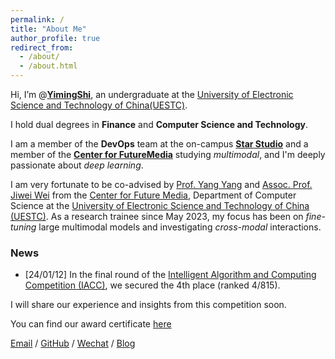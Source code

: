 ```yaml
---
permalink: /
title: "About Me"
author_profile: true
redirect_from: 
  - /about/
  - /about.html
---
```


Hi, I’m @[**YimingShi**](https://shiym.top/about/), an undergraduate at the [University of Electronic Science and Technology of China(UESTC)](https://en.uestc.edu.cn/). 

I hold dual degrees in **Finance** and **Computer Science and Technology**. 

I am a member of the **DevOps** team at the on-campus [**Star Studio**](https://github.com/StarStudio) and a member of the [**Center for FutureMedia**](https://cfm.uestc.edu.cn/index)  studying *multimodal*, and I'm deeply passionate about *deep learning*.

I am very fortunate to be co-advised by [Prof. Yang Yang](https://cfm.uestc.edu.cn/~yangyang/) and [Assoc. Prof. Jiwei Wei](https://scholar.google.com/citations?user=2Jmbr6AAAAAJ&hl=zh-CN&oi=ao) from the [Center for Future Media](https://cfm.uestc.edu.cn/index), Department of Computer Science at the [University of Electronic Science and Technology of China (UESTC)](https://en.uestc.edu.cn/). As a research trainee since May 2023, my focus has been on *fine-tuning* large multimodal models and investigating *cross-modal* interactions.

### News

- [24/01/12] In the final round of the [Intelligent Algorithm and Computing Competition (IACC)](https://iacc.pazhoulab-huangpu.com/contestdetail?id=64af50464a0ed647faca6266&award=1,000,000), we secured the 4th place (ranked 4/815). 

I will share our experience and insights from this competition soon. 

You can find our award certificate [here](../files/xiugo-certificate.pdf)


[Email](mailto:yimingshi666@gmail.com) / [GitHub](https://github.com/SKDDJ) / [Wechat](https://raw.githubusercontent.com/SKDDJ/picgoimgbed/main/202402121720081.jpeg) / [Blog](https://shiym.top)

<!--   
### 🏢 Study Experience

<img align="right" width="88" src="https://raw.githubusercontent.com/SKDDJ/picgoimgbed/main/202310281910558.jpg" />

- [University of Electronic Science and Technology of China](https://www.uestc.edu.cn/) &emsp; 📌 2021-08-20 —— Present

  - Postion: Postgraduate
  -  Major: Dual Degree in Finance and Computer Science & Technology
  - Curriculum: Integrating Finance with STEM

<img align="right" width="88" src="https://avatars.githubusercontent.com/u/11435014" />

- [Star Studio, UESTC](https://github.com/StarStudio) &emsp; 📌 2022-11-23 —— Present

  - Position: DevOps Team Member
  - Responsibilities: Operations and maintenance for the in-house forum "清水河畔" at the University of Electronic Science and Technology of China.

<img align="right" width="88" src="https://raw.githubusercontent.com/SKDDJ/picgoimgbed/main/202311032058566.jpg" />

- [Center for Future Media, Department of Computer Science, UESTC](https://cfm.uestc.edu.cn/index) &emsp; 📌 2023-5-31 —— Present

  - Position: Research Trainee
  - Co-advised by [Prof. Yang Yang](https://cfm.uestc.edu.cn/~yangyang/) and [Assoc. Prof. Jiwei Wei](https://scholar.google.com/citations?user=2Jmbr6AAAAAJ&hl=zh-CN&oi=ao)
  - Training Focus: Fine-tuning of parameters for large-scale multimodal models and investigating into cross-modal interactions.

<!-- 

### 📃 Recent Blog



* <a href='https://shiym.top/article/a0d51f41' target='_blank'>金融学基础</a> - 2022-12-27
* <a href='https://shiym.top/article/5d312595' target='_blank'>数据挖掘与大数据分析</a> - 2022-12-27
* <a href='https://shiym.top/article/28d5cef4' target='_blank'>概率论与数理统计</a> - 2022-12-24
* <a href='https://shiym.top/article/dbeddcc1' target='_blank'>计算机操作系统</a> - 2023-07-01
* <a href='https://shiym.top/article/f1b79b2a' target='_blank'>金融衍生工具</a> - 2023-07-01


 -->



